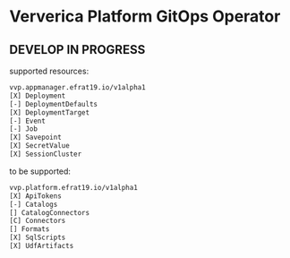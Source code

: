 # Ververica Platform GitOps Operator
## DEVELOP IN PROGRESS
supported resources:
```bash
vvp.appmanager.efrat19.io/v1alpha1
[X] Deployment
[-] DeploymentDefaults
[X] DeploymentTarget
[-] Event
[-] Job
[X] Savepoint
[X] SecretValue
[X] SessionCluster
```
to be supported:
```bash
vvp.platform.efrat19.io/v1alpha1
[X] ApiTokens
[-] Catalogs
[] CatalogConnectors
[C] Connectors
[] Formats
[X] SqlScripts
[X] UdfArtifacts
```